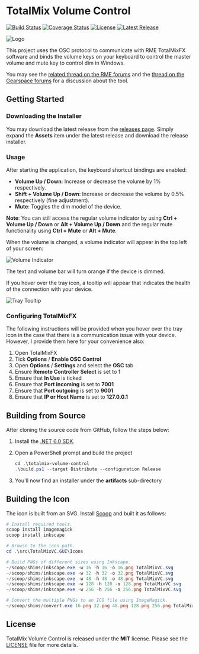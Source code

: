 # TotalMix Volume Control

[![Build Status](https://github.com/fgimian/totalmix-volume-control/actions/workflows/build.yml/badge.svg?branch=main)](https://github.com/fgimian/totalmix-volume-control/actions)
[![Coverage Status](https://codecov.io/gh/fgimian/totalmix-volume-control/branch/main/graph/badge.svg?token=tp21mkIuFm)](https://codecov.io/gh/fgimian/totalmix-volume-control)
[![License](https://img.shields.io/github/license/fgimian/totalmix-volume-control)](https://github.com/fgimian/totalmix-volume-control/blob/main/LICENSE)
[![Latest Release](https://img.shields.io/github/v/release/fgimian/totalmix-volume-control?include_prereleases)](https://github.com/fgimian/totalmix-volume-control/releases)

![Logo](https://raw.githubusercontent.com/fgimian/totalmix-volume-control/main/images/Logo.png)

This project uses the OSC protocol to communicate with RME TotalMixFX software and binds
the volume keys on your keyboard to control the master volume and mute key to control dim in
Windows.

You may see the [related thread on the RME forums](https://forum.rme-audio.de/viewtopic.php?pid=174137)
and the [thread on the Gearspace forums](https://gearspace.com/board/music-computers/1358200-my-new-little-open-source-project-rme-totalmix-volume-control-windows.html)
for a discussion about the tool.

## Getting Started

### Downloading the Installer

You may download the latest release from the
[releases page](https://github.com/fgimian/totalmix-volume-control/releases).  Simply expand the
**Assets** item under the latest release and download the release installer.

### Usage

After starting the application, the keyboard shortcut bindings are enabled:

* **Volume Up / Down**: Increase or decrease the volume by 1% respectively.
* **Shift + Volume Up / Down**: Increase or decrease the volume by 0.5% respectively
  (fine adjustment).
* **Mute**: Toggles the dim model of the device.

**Note**: You can still access the regular volume indicator by using **Ctrl + Volume Up / Down**
or **Alt + Volume Up / Down** and the regular mute functionality using **Ctrl + Mute**
or **Alt + Mute**.

When the volume is changed, a volume indicator will appear in the top left of your screen:

![Volume Indicator](https://raw.githubusercontent.com/fgimian/totalmix-volume-control/main/images/VolumeIndicator.png)

The text and volume bar will turn orange if the device is dimmed.

If you hover over the tray icon, a tooltip will appear that indicates the health of the connection
with your device.

![Tray Tooltip](https://raw.githubusercontent.com/fgimian/totalmix-volume-control/main/images/TrayTooltip.png)

### Configuring TotalMixFX

The following instructions will be provided when you hover over the tray icon in the case that
there is a communication issue with your device.  However, I provide them here for your convenience
also:

1. Open TotalMixFX
2. Tick **Options** / **Enable OSC Control**
3. Open **Options** / **Settings** and select the **OSC** tab
4. Ensure **Remote Controller Select** is set to **1**
5. Ensure that **In Use** is ticked
6. Ensure that **Port incoming** is set to **7001**
7. Ensure that **Port outgoing** is set to **9001**
8. Ensure that **IP or Host Name** is set to **127.0.0.1**

## Building from Source

After cloning the source code from GitHub, follow the steps below:

1. Install the [.NET 6.0 SDK](https://dotnet.microsoft.com/download).
2. Open a PowerShell prompt and build the project

    ```powershell
    cd .\totalmix-volume-control
    .\build.ps1 --target Distribute --configuration Release
    ```

3. You'll now find an installer under the **artifacts** sub-directory

## Building the Icon

The icon is built from an SVG.  Install [Scoop](https://scoop.sh/) and built it as follows:

```powershell
# Install required tools.
scoop install imagemagick
scoop install inkscape

# Browse to the icon path.
cd .\src\TotalMixVC.GUI\Icons

# Build PNGs of different sizes using Inkscape.
~/scoop/shims/inkscape.exe -w 16 -h 16 -o 16.png TotalMixVC.svg
~/scoop/shims/inkscape.exe -w 32 -h 32 -o 32.png TotalMixVC.svg
~/scoop/shims/inkscape.exe -w 48 -h 48 -o 48.png TotalMixVC.svg
~/scoop/shims/inkscape.exe -w 128 -h 128 -o 128.png TotalMixVC.svg
~/scoop/shims/inkscape.exe -w 256 -h 256 -o 256.png TotalMixVC.svg

# Convert the multiple PNGs to an ICO file using ImageMagick.
~/scoop/shims/convert.exe 16.png 32.png 48.png 128.png 256.png TotalMixVC.ico
```

## License

TotalMix Volume Control is released under the **MIT** license. Please see the
[LICENSE](https://github.com/fgimian/totalmix-volume-control/blob/main/LICENSE) file for more
details.
